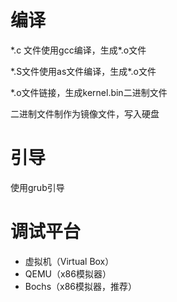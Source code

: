编译
====

*.c 文件使用gcc编译，生成\*.o文件

*.S文件使用as文件编译，生成\*.o文件

*.o文件链接，生成kernel.bin二进制文件

二进制文件制作为镜像文件，写入硬盘



引导
====

使用grub引导



调试平台
=======

* 虚拟机（Virtual Box）
* QEMU（x86模拟器）
* Bochs（x86模拟器，推荐）
